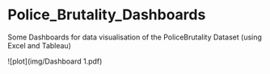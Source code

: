 # Police_Brutality_Dashboards
Some Dashboards for data visualisation of the PoliceBrutality Dataset (using Excel and Tableau)


![plot](img/Dashboard 1.pdf)
